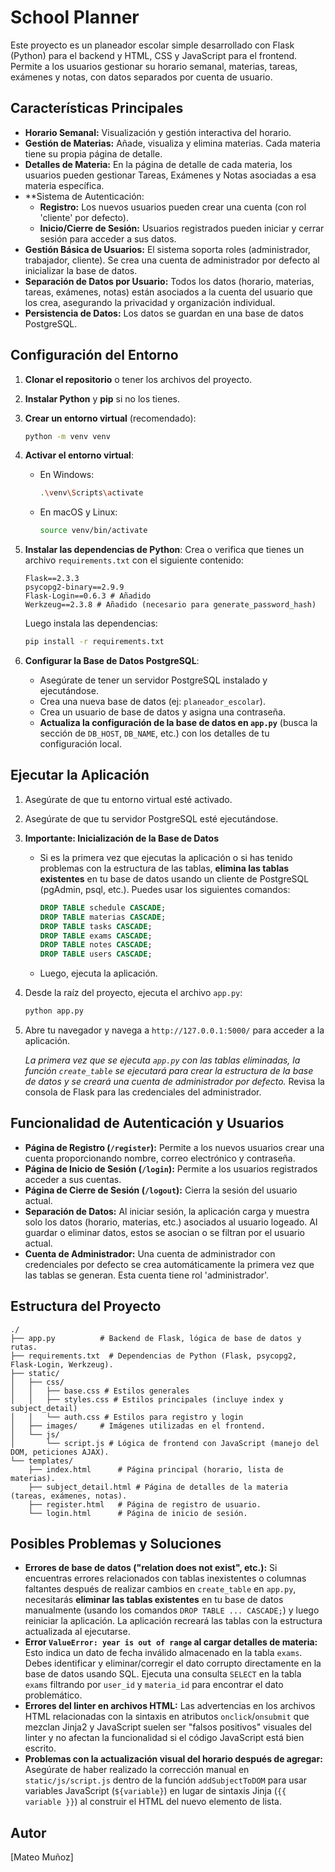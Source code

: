 # School Planner

Este proyecto es un planeador escolar simple desarrollado con Flask (Python) para el backend y HTML, CSS y JavaScript para el frontend. Permite a los usuarios gestionar su horario semanal, materias, tareas, exámenes y notas, con datos separados por cuenta de usuario.

## Características Principales

*   **Horario Semanal:** Visualización y gestión interactiva del horario.
*   **Gestión de Materias:** Añade, visualiza y elimina materias. Cada materia tiene su propia página de detalle.
*   **Detalles de Materia:** En la página de detalle de cada materia, los usuarios pueden gestionar Tareas, Exámenes y Notas asociadas a esa materia específica.
*   **Sistema de Autenticación:
    *   **Registro:** Los nuevos usuarios pueden crear una cuenta (con rol 'cliente' por defecto).
    *   **Inicio/Cierre de Sesión:** Usuarios registrados pueden iniciar y cerrar sesión para acceder a sus datos.
*   **Gestión Básica de Usuarios:** El sistema soporta roles (administrador, trabajador, cliente). Se crea una cuenta de administrador por defecto al inicializar la base de datos.
*   **Separación de Datos por Usuario:** Todos los datos (horario, materias, tareas, exámenes, notas) están asociados a la cuenta del usuario que los crea, asegurando la privacidad y organización individual.
*   **Persistencia de Datos:** Los datos se guardan en una base de datos PostgreSQL.

## Configuración del Entorno

1.  **Clonar el repositorio** o tener los archivos del proyecto.

2.  **Instalar Python** y **pip** si no los tienes.

3.  **Crear un entorno virtual** (recomendado):
    ```bash
    python -m venv venv
    ```

4.  **Activar el entorno virtual**:
    *   En Windows:
        ```bash
        .\venv\Scripts\activate
        ```
    *   En macOS y Linux:
        ```bash
        source venv/bin/activate
        ```

5.  **Instalar las dependencias de Python**:
    Crea o verifica que tienes un archivo `requirements.txt` con el siguiente contenido:
    ```
    Flask==2.3.3
    psycopg2-binary==2.9.9
    Flask-Login==0.6.3 # Añadido
    Werkzeug==2.3.8 # Añadido (necesario para generate_password_hash)
    ```
    Luego instala las dependencias:
    ```bash
    pip install -r requirements.txt
    ```

6.  **Configurar la Base de Datos PostgreSQL**:
    *   Asegúrate de tener un servidor PostgreSQL instalado y ejecutándose.
    *   Crea una nueva base de datos (ej: `planeador_escolar`).
    *   Crea un usuario de base de datos y asigna una contraseña.
    *   **Actualiza la configuración de la base de datos en `app.py`** (busca la sección de `DB_HOST`, `DB_NAME`, etc.) con los detalles de tu configuración local.

## Ejecutar la Aplicación

1.  Asegúrate de que tu entorno virtual esté activado.
2.  Asegúrate de que tu servidor PostgreSQL esté ejecutándose.
3.  **Importante: Inicialización de la Base de Datos**
    *   Si es la primera vez que ejecutas la aplicación o si has tenido problemas con la estructura de las tablas, **elimina las tablas existentes** en tu base de datos usando un cliente de PostgreSQL (pgAdmin, psql, etc.). Puedes usar los siguientes comandos:
        ```sql
        DROP TABLE schedule CASCADE;
        DROP TABLE materias CASCADE;
        DROP TABLE tasks CASCADE;
        DROP TABLE exams CASCADE;
        DROP TABLE notes CASCADE;
        DROP TABLE users CASCADE;
        ```
    *   Luego, ejecuta la aplicación.
4.  Desde la raíz del proyecto, ejecuta el archivo `app.py`:
    ```bash
    python app.py
    ```
5.  Abre tu navegador y navega a `http://127.0.0.1:5000/` para acceder a la aplicación.

    *La primera vez que se ejecuta `app.py` con las tablas eliminadas, la función `create_table` se ejecutará para crear la estructura de la base de datos y se creará una cuenta de administrador por defecto.* Revisa la consola de Flask para las credenciales del administrador.

## Funcionalidad de Autenticación y Usuarios

*   **Página de Registro (`/register`):** Permite a los nuevos usuarios crear una cuenta proporcionando nombre, correo electrónico y contraseña.
*   **Página de Inicio de Sesión (`/login`):** Permite a los usuarios registrados acceder a sus cuentas.
*   **Página de Cierre de Sesión (`/logout`):** Cierra la sesión del usuario actual.
*   **Separación de Datos:** Al iniciar sesión, la aplicación carga y muestra solo los datos (horario, materias, etc.) asociados al usuario logeado. Al guardar o eliminar datos, estos se asocian o se filtran por el usuario actual.
*   **Cuenta de Administrador:** Una cuenta de administrador con credenciales por defecto se crea automáticamente la primera vez que las tablas se generan. Esta cuenta tiene rol 'administrador'.

## Estructura del Proyecto

```
./
├── app.py          # Backend de Flask, lógica de base de datos y rutas.
├── requirements.txt  # Dependencias de Python (Flask, psycopg2, Flask-Login, Werkzeug).
├── static/
│   ├── css/
│   │   ├── base.css # Estilos generales
│   │   ├── styles.css # Estilos principales (incluye index y subject_detail)
│   │   └── auth.css # Estilos para registro y login
│   ├── images/     # Imágenes utilizadas en el frontend.
│   └── js/
│       └── script.js # Lógica de frontend con JavaScript (manejo del DOM, peticiones AJAX).
└── templates/
    ├── index.html      # Página principal (horario, lista de materias).
    ├── subject_detail.html # Página de detalles de la materia (tareas, exámenes, notas).
    ├── register.html   # Página de registro de usuario.
    └── login.html      # Página de inicio de sesión.
```

## Posibles Problemas y Soluciones

*   **Errores de base de datos ("relation does not exist", etc.):** Si encuentras errores relacionados con tablas inexistentes o columnas faltantes después de realizar cambios en `create_table` en `app.py`, necesitarás **eliminar las tablas existentes** en tu base de datos manualmente (usando los comandos `DROP TABLE ... CASCADE;`) y luego reiniciar la aplicación. La aplicación recreará las tablas con la estructura actualizada al ejecutarse.
*   **Error `ValueError: year is out of range` al cargar detalles de materia:** Esto indica un dato de fecha inválido almacenado en la tabla `exams`. Debes identificar y eliminar/corregir el dato corrupto directamente en la base de datos usando SQL. Ejecuta una consulta `SELECT` en la tabla `exams` filtrando por `user_id` y `materia_id` para encontrar el dato problemático.
*   **Errores del linter en archivos HTML:** Las advertencias en los archivos HTML relacionadas con la sintaxis en atributos `onclick`/`onsubmit` que mezclan Jinja2 y JavaScript suelen ser "falsos positivos" visuales del linter y no afectan la funcionalidad si el código JavaScript está bien escrito.
*   **Problemas con la actualización visual del horario después de agregar:** Asegúrate de haber realizado la corrección manual en `static/js/script.js` dentro de la función `addSubjectToDOM` para usar variables JavaScript (`${variable}`) en lugar de sintaxis Jinja (`{{ variable }}`) al construir el HTML del nuevo elemento de lista.

## Autor

[Mateo Muñoz]